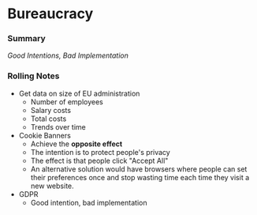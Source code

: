 # Bureaucracy

### Summary
*Good Intentions, Bad Implementation*

### Rolling Notes
* Get data on size of EU administration
  * Number of employees
  * Salary costs
  * Total costs
  * Trends over time
* Cookie Banners
  * Achieve the **opposite effect**
  * The intention is to protect people's privacy
  * The effect is that people click "Accept All"
  * An alternative solution would have browsers where people can set their preferences once and stop wasting time each time they visit a new website.
* GDPR
  * Good intention, bad implementation
